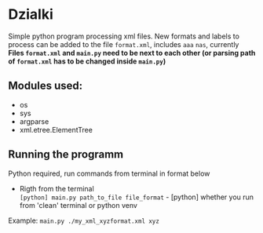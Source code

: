 # Dzialki
Simple python program processing xml files. New formats and labels to process can be added to the file `format.xml`, includes `aaa` `nas`, currently <br/>
**Files `format.xml` and `main.py` need to be next to each other (or parsing path of `format.xml` has to be changed inside `main.py`)**

## Modules used:
+ os
+ sys
+ argparse
+ xml.etree.ElementTree

## Running the programm 

Python required, run commands from terminal in format below

+ Rigth from the terminal <br/>
`[python] main.py path_to_file file_format` - [python] whether you run from 'clean' terminal or python venv

Example: `main.py ./my_xml_xyzformat.xml xyz`
